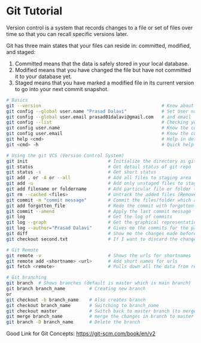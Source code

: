 # Git Tutorial
Version control is a system that records changes to a file or set of files over time so that you can recall specific versions later.

 Git has three main states that your files can reside in: committed, modified, and staged:
 1. Committed means that the data is safely stored in your local database.
 2. Modified means that you have changed the file but have not committed it to your database yet.
 3. Staged means that you have marked a modified file in its current version to go into your next commit snapshot.


``` bash
# Basics
git --version                                             # Know about the git version
git config --global user.name "Prasad Dalavi"             # Set User name
git config --global user.email prasad01dalavi@gmail.com   # and email
git config --list                                         # Checking your settings
git config user.name                                      # Know the current user name
git config user.email                                     # Know the current user email
git help <cmd>                                            # Help in detail
git <cmd> -h                                              # Quick help

# Using the git VCS (Version Control System) 
git init                              # Initialize the directory as git repo
git status                            # Get detail status of git repo
git status -s                         # Get short status
git add . or -A or --all              # Add all files to staging area
git add -u                            # Add only unstaged files to staging area
git add filename or foldername        # Add particular file or folder to the staging area
git rm --cached <files>               # Untrack the added files (Remove git added files from staging area)
git commit -m "commit message"        # Commit the files/folder which are at staging area
git add forgotten_file                # Redo the commit with forgotten additional changes
git commit --amend                    # Apply the last commit message
git log                               # Get the log of commits 
git log --graph                       # Get the graphical representation
git log --author="Prasad Dalavi"      # Gives me the commits for the particular author
git diff                              # Show me the changes made before adding to staging area 
git checkout second.txt               # If I want to discard the changes (before going to staging area)

# Git Remote
git remote -v                         # Shows the urls for shortnames
git remote add <shortname> <url>      # Add short names for urls
git fetch <remote>                    # Pulls down all the data from remote doesn’t automatically merge

# Git branching 
git branch  # Shows branches (default is master which is main branch)
git branch branch_name         # Creating new branch
or
git checkout -b branch_name    # Also creates branch
git checkout branch_name       # Switching to branch_name
git checkout master            # Switch back to master branch (to merge other branches)
git merge branch_name          # merge the changes in branch to master branch
git branch -D branch_name      # Delete the branch
```
Good Link for Git Concepts:
https://git-scm.com/book/en/v2
